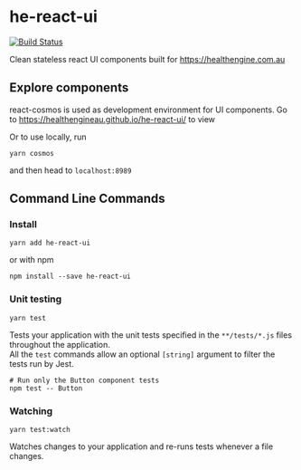 # he-react-ui
[![Build Status](https://travis-ci.org/HealthEngineAU/he-react-ui.svg?branch=master)](https://travis-ci.org/HealthEngineAU/he-react-ui)

Clean stateless react UI components built for https://healthengine.com.au

## Explore components
react-cosmos is used as development environment for UI components. Go to https://healthengineau.github.io/he-react-ui/ to view

Or to use locally, run
```Shell
yarn cosmos
```
and then head to `localhost:8989`
## Command Line Commands

### Install

```Shell
yarn add he-react-ui
```

or with npm

```Shell
npm install --save he-react-ui
```

### Unit testing

```Shell
yarn test
```

Tests your application with the unit tests specified in the `**/tests/*.js` files
throughout the application.  
All the `test` commands allow an optional `[string]` argument to filter
the tests run by Jest.

```Shell
# Run only the Button component tests
npm test -- Button
```

### Watching

```Shell
yarn test:watch
```

Watches changes to your application and re-runs tests whenever a file changes.
